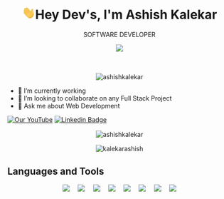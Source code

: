 <h1 align="center"><img src="https://raw.githubusercontent.com/ABSphreak/ABSphreak/master/gifs/Hi.gif" width="30px" />Hey Dev's, I'm Ashish Kalekar</h1>
<p align="center">SOFTWARE DEVELOPER</p>
<p align="center">
  <img src="https://capsule-render.vercel.app/api?type=waving&color=gradient&height=60&section=footer"/>
</p>

<br />

<p align="center">
  <img src="https://komarev.com/ghpvc/?username=ashishkalekar&color=ca2929&style=flat-square" alt="ashishkalekar" />
</p>


- 🔭 I’m currently working 
- 👯 I’m looking to collaborate on any Full Stack Project
- 💬 Ask me about Web Development


[![Our YouTube](https://img.shields.io/youtube/channel/views/UCtM1bw4eRDKlBndFQf__FxQ?color=ca2929&label=Our%20YouTube&style=social)](https://www.youtube.com/channel/UCtM1bw4eRDKlBndFQf__FxQ)
 [![Linkedin Badge](https://img.shields.io/badge/-kalekarashish-white?style=flat&logo=Linkedin&logoColor=blue&link=https://www.linkedin.com/in/kalekarashish/)](https://www.linkedin.com/in/kalekarashish/) 


<!-- Github Stats -->
<p align="center">
  <img align="center" src="https://github-readme-stats.vercel.app/api?username=ashishkalekar&show_icons=true&theme=radical&count_private=true" alt="ashishkalekar" />
</p>
<!-- Languages -->
<p align="center">
  <img align="center" src="https://github-readme-stats.vercel.app/api/top-langs/?username=ashishkalekar&layout=compact&show_icons=true&theme=radical&count_private=true" alt="kalekarashish" />
</p>

## Languages and Tools
<p align="center" >
<code> <img height="50" src="https://images.vexels.com/media/users/3/166383/isolated/preview/6024bc5746d7436c727825dc4fc23c22-html-programming-language-icon-by-vexels.png"> </code>
<code> <img height="50" src="https://3.bp.blogspot.com/-oRSUw_TmO9o/XIb61m88fcI/AAAAAAAAIq0/vnxl2zzsXEQsnHI2fH4GjKu_ZT0urRo4wCK4BGAYYCw/s1600/icon%2Bcss%2B3.png"> </code>
<code> <img height="50" src="https://www.clipartmax.com/png/middle/470-4707396_javascript-icon-html-css-js-icons.png"> </code>
<code> <img height="50" src="https://cdn.iconscout.com/icon/free/png-256/php-99-1175127.png"> </code>
<code> <img height="50" src="https://www.mysql.com/common/logos/logo-mysql-170x115.png"> </code>
<code> <img height="50" src="https://upload.wikimedia.org/wikipedia/commons/thumb/3/3f/Git_icon.svg/1024px-Git_icon.svg.png"> </code>
<code> <img height="50" src="https://cdn.worldvectorlogo.com/logos/ubuntu-2.svg"> </code>
 <code> <img height="50" src="https://img.icons8.com/color/452/visual-studio.png"> </code>
</p>
